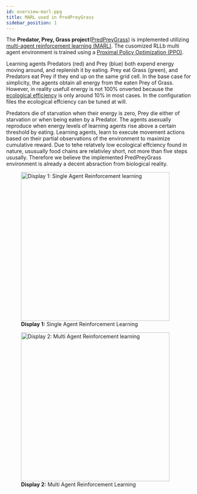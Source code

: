 ```yaml
---
id: overview-marl-ppg
title: MARL used in PredPreyGrass
sidebar_position: 1
---
```

The **Predator, Prey, Grass project**([PredPreyGrass](https://github.com/doesburg11/PredPreyGrass)) is implemented utilizing [multi-agent reinforcement learning (MARL)](https://en.wikipedia.org/wiki/Multi-agent_reinforcement_learning). The cusomized RLLb multi agent environment is trained using a [Proximal Policy Optimization (PPO)](https://en.wikipedia.org/wiki/Proximal_policy_optimization). 


Learning agents Predators (red) and Prey (blue) both expend energy moving around, and replenish it by eating. Prey eat Grass (green), and Predators eat Prey if they end up on the same grid cell. In the base case for simplicity, the agents obtain all energy from the eaten Prey of Grass. However, in reality usefull energy is not 100% onverted because the [ecological efficiency](https://en.wikipedia.org/wiki/Ecological_efficiency) is only around 10% in most cases. In the configuration files the ecological effciency can be tuned at will.

Predators die of starvation when their energy is zero, Prey die either of starvation or when being eaten by a Predator. The agents asexually reproduce when energy levels of learning agents rise above a certain threshold by eating. Learning agents, learn to execute movement actions based on their partial observations of the environment to maximize cumulative reward. Due to tehe relatvely low ecological effciency found in nature, ususually food chains are relativley short, not more than five steps ususally. Therefore we believe the implemented PredPreyGrass environment is already a decent absraction from biological reality. 

<figure style={{ textAlign: 'center' }}>
  <img src="/img/pred-prey-grass/marl-ppg/display-1.jpg" alt="Display 1: Single Agent Reinforcement learning" width="400" />
  <figcaption><strong>Display 1:</strong> Single Agent Reinforcement Learning</figcaption>
</figure>
<figure style={{ textAlign: 'center' }}>
  <img src="/img/pred-prey-grass/marl-ppg/display-2.jpg" alt="Display 2: Multi Agent Reinforcement learning" width="400" />
  <figcaption><strong>Display 2:</strong> Multi Agent Reinforcement Learning</figcaption>
</figure>




  




